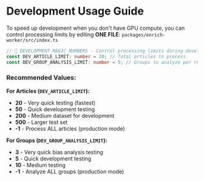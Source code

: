 # Development Usage Guide
To speed up development when you don't have GPU compute, you can control processing limits by editing **ONE FILE**: `packages/enrich-worker/src/index.ts`

```typescript
// 🔧 DEVELOPMENT MAGIC NUMBERS - Control processing limits during development
const DEV_ARTICLE_LIMIT: number = 20; // Total articles to process
const DEV_GROUP_ANALYSIS_LIMIT: number = 5; // Groups to analyze per run
```

### Recommended Values:

**For Articles (`DEV_ARTICLE_LIMIT`):**
- **20** - Very quick testing (fastest)
- **50** - Quick development testing
- **200** - Medium dataset for development
- **500** - Larger test set
- **-1** - Process ALL articles (production mode)

**For Groups (`DEV_GROUP_ANALYSIS_LIMIT`):**
- **3** - Very quick bias analysis testing
- **5** - Quick development testing  
- **10** - Medium testing
- **-1** - Analyze ALL groups (production mode)